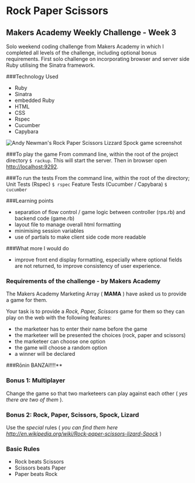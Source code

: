 # Rock Paper Scissors

## Makers Academy Weekly Challenge - Week 3

Solo weekend coding challenge from Makers Academy in which I completed all levels of the challenge, including optional bonus requirements.
First solo challenge on incorporating browser and server side Ruby utilising the Sinatra framework.

###Technology Used

- Ruby
- Sinatra
- embedded Ruby
- HTML
- CSS
- Rspec
- Cucumber
- Capybara

![Andy Newman's Rock Paper Scissors Lizzard Spock game screenshot]()

###To play the game
From command line, within the root of the project directory `$ rackup`. This will start the server.
Then in browser open [http://localhost:9292](http://localhost:9292).

###To run the tests
From the command line, within the root of the directory;
Unit Tests (Rspec) `$ rspec`
Feature Tests (Cucumber / Capybara) `$ cucumber`

###Learning points
- separation of flow control / game logic between controller (rps.rb) and backend code (game.rb)
- layout file to manage overall html formatting
- minimising session variables
- use of partials to make client side code more readable

###What more I would do
- improve front end display formatting, especially where optional fields are not returned, to improve consistency of user experience.

### Requirements of the challenge - by Makers Academy

The Makers Academy Marketing Array ( **MAMA** ) have asked us to provide a game for them.

Your task is to provide a _Rock, Paper, Scissors_ game for them so they can play on the web with the following features:

- the marketeer has to enter their name before the game
- the marketeer will be presented the choices (rock, paper and scissors)
- the marketeer can choose one option
- the game will choose a random option
- a winner will be declared

###Rōnin BANZAI!!!!**

### Bonus 1: Multiplayer

Change the game so that two marketeers can play against each other ( _yes there are two of them_ ).

### Bonus 2: Rock, Paper, Scissors, Spock, Lizard

Use the _special_ rules ( _you can find them here http://en.wikipedia.org/wiki/Rock-paper-scissors-lizard-Spock_ )

### Basic Rules

- Rock beats Scissors
- Scissors beats Paper
- Paper beats Rock

